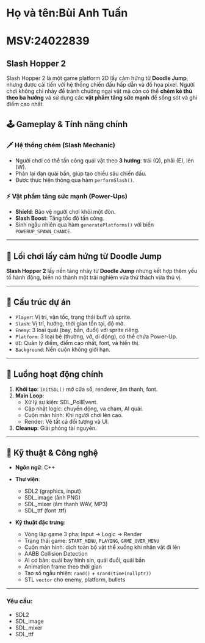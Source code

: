 # Họ và tên:Bùi Anh Tuấn
# MSV:24022839
## Slash Hopper 2
Slash Hopper 2 là một game platform 2D lấy cảm hứng từ **Doodle Jump**, nhưng được cải tiến với hệ thống chiến đấu hấp dẫn và đồ họa pixel. Người chơi không chỉ nhảy để tránh chướng ngại vật mà còn có thể **chém kẻ thù theo ba hướng** và sử dụng các **vật phẩm tăng sức mạnh** để sống sót và ghi điểm cao nhất.

## 🕹️ Gameplay & Tính năng chính

### 🗡️ Hệ thống chém (Slash Mechanic)
- Người chơi có thể tấn công quái vật theo **3 hướng**: trái (Q), phải (E), lên (W).
- Phản lại đạn quái bắn, giúp tạo chiều sâu chiến đấu.
- Được thực hiện thông qua hàm `performSlash()`.

### ⚡ Vật phẩm tăng sức mạnh (Power-Ups)
- **Shield**: Bảo vệ người chơi khỏi một đòn.
- **Slash Boost**: Tăng tốc độ tấn công.
- Sinh ngẫu nhiên qua hàm `generatePlatforms()` với biến `POWERUP_SPAWN_CHANCE`.

---

## 🧠 Lối chơi lấy cảm hứng từ Doodle Jump

**Slash Hopper 2** lấy nền tảng nhảy từ **Doodle Jump** nhưng kết hợp thêm yếu tố hành động, biến nó thành một trải nghiệm vừa thử thách vừa thú vị.

---

## 📁 Cấu trúc dự án

- `Player`: Vị trí, vận tốc, trạng thái buff và sprite.
- `Slash`: Vị trí, hướng, thời gian tồn tại, độ mờ.
- `Enemy`: 3 loại quái (bay, bắn, đuổi) với sprite riêng.
- `Platform`: 3 loại bệ (thường, vỡ, di động), có thể chứa Power-Up.
- `UI`: Quản lý điểm, điểm cao nhất, font, và hiển thị.
- `Background`: Nền cuộn không giới hạn.

---

## 🔄 Luồng hoạt động chính

1. **Khởi tạo**: `initSDL()` mở cửa sổ, renderer, âm thanh, font.
2. **Main Loop**:
   - Xử lý sự kiện: SDL_PollEvent.
   - Cập nhật logic: chuyển động, va chạm, AI quái.
   - Cuộn màn hình: Khi người chơi lên cao.
   - Render: Vẽ tất cả đối tượng và UI.
3. **Cleanup**: Giải phóng tài nguyên.

---

## 🧰 Kỹ thuật & Công nghệ

- **Ngôn ngữ**: C++  
- **Thư viện**:  
  - SDL2 (graphics, input)
  - SDL_image (ảnh PNG)
  - SDL_mixer (âm thanh WAV, MP3)
  - SDL_ttf (font .ttf)

- **Kỹ thuật đặc trưng**:
  - Vòng lặp game 3 pha: Input → Logic → Render
  - Trạng thái game: `START_MENU`, `PLAYING`, `GAME_OVER_MENU`
  - Cuộn màn hình: dịch toàn bộ vật thể xuống khi nhân vật đi lên
  - AABB Collision Detection
  - AI cơ bản: quái bay hình sin, quái đuổi, quái bắn
  - Animation frame theo thời gian
  - Tạo số ngẫu nhiên: `rand()` + `srand(time(nullptr))`
  - STL `vector` cho enemy, platform, bullets

---

### Yêu cầu:
- SDL2
- SDL_image
- SDL_mixer
- SDL_ttf

